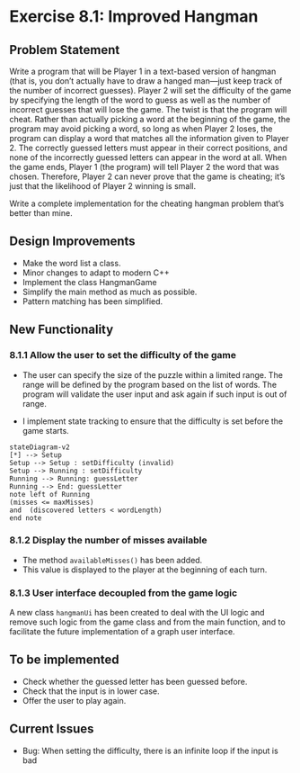 # Exercise 8.1: Improved Hangman

## Problem Statement

Write a program that will be Player 1 in a text-based version of hangman (that
is, you don’t actually have to draw a hanged man—just keep track of the number
of incorrect guesses). Player 2 will set the difficulty of the game by
specifying the length of the word to guess as well as the number of incorrect
guesses that will lose the game. The twist is that the program will cheat.
Rather than actually picking a word at the beginning of the game, the program
may avoid picking a word, so long as when Player 2 loses, the program can
display a word that matches all the information given to Player 2. The
correctly guessed letters must appear in their correct positions, and none of
the incorrectly guessed letters can appear in the word at all. When the game
ends, Player 1 (the program) will tell Player 2 the word that was chosen.
Therefore, Player 2 can never prove that the game is cheating; it’s just that
the likelihood of Player 2 winning is small.

Write a complete implementation for the cheating hangman problem that’s
better than mine.

## Design Improvements

- Make the word list a class.
- Minor changes to adapt to modern C++
- Implement the class HangmanGame
- Simplify the main method as much as possible.
- Pattern matching has been simplified.

## New Functionality

### 8.1.1 Allow the user to set the difficulty of the game

- The user can specify the size of the puzzle within a limited range. The
range will be defined by the program based on the list of words. The program
will validate the user input and ask again if such input is out of range.

- I implement state tracking to ensure that the difficulty is set before
the game starts.

```mermaid
stateDiagram-v2
[*] --> Setup
Setup --> Setup : setDifficulty (invalid)
Setup --> Running : setDifficulty
Running --> Running: guessLetter
Running --> End: guessLetter 
note left of Running
(misses <= maxMisses)
and  (discovered letters < wordLength)
end note
```

### 8.1.2 Display the number of misses available

- The method `availableMisses()` has been added.
- This value is displayed to the player at the beginning of each turn.

### 8.1.3 User interface decoupled from the game logic

A new class `hangmanUi` has been created to deal with the UI logic and
remove such logic from the game class and from the main function, and
to facilitate the future implementation of a graph user interface.

## To be implemented

- Check whether the guessed letter has been guessed before.
- Check that the input is in lower case.
- Offer the user to play again.

## Current Issues

- Bug: When setting the difficulty, there is an infinite loop
if the input is bad
